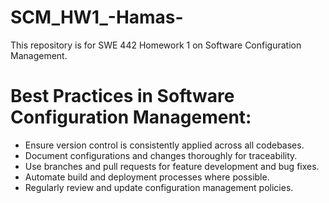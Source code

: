 # SCM_HW1_-Hamas-
This repository is for SWE 442 Homework 1 on Software Configuration Management.
# Best Practices in Software Configuration Management:
- Ensure version control is consistently applied across all codebases.
- Document configurations and changes thoroughly for traceability.
- Use branches and pull requests for feature development and bug fixes.
- Automate build and deployment processes where possible.
- Regularly review and update configuration management policies.
